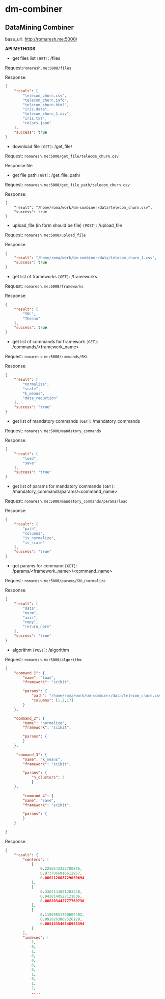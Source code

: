 # dm-combiner
## DataMining Combiner ##

base_url: http://romaresh.me:5000/

__API METHODS__

- get files list `[GET]`: /files

Request:`romaresh.me:5000/files`

Response:
```json
{
    "result": [
        "telecom_churn.csv",
        "telecom_churn.info",
        "telecom_churn.html",
        "iris.data",
        "telecom_churn_1.csv",
        "iris.txt",
        "colors.json"
    ],
    "success": true
}
```
- download file `[GET]`: /get_file/<filename>

Request: `romaresh.me:5000/get_file/telecom_churn.csv`

Response:file

- get file path `[GET]`: /get_file_path/<filename>

Request: `romaresh.me:5000/get_file_path/telecom_churn.csv`

Response:
```son
{
    "result": "/home/roma/work/dm-combiner/data/telecom_churn.csv",
    "success": true
}
```
- upload_file (in form should be file) `[POST]`: /upload_file

Request: `romaresh.me:5000/upload_file`

Response:
```json
{
    "result": "/home/roma/work/dm-combiner/data/telecom_churn_1.csv",
    "success": true
}
```
- get list of frameworks `[GET]`: /frameworks

Request: `romaresh.me:5000/frameworks`

Response:
```json
{
    "result": [
        "SKL",
        "Theano"
    ],
    "success": true
}
```
- get list of commands for framework `[GET]`: /commands/<framework_name>

Request: `romaresh.me:5000/commands/SKL`

Response:
```json
{
    "result": [
        "normalize",
        "scale",
        "k_means",
        "data_reduction"
    ],
    "success": "true"
}
```
- get list of mandatory commands `[GET]`: /mandatory_commands

Request: `romaresh.me:5000/mandatory_commands`

Response:
```json
{
    "result": [
        "load",
        "save"
    ],
    "success": "true"
}
```
- get list of params for mandatory commands `[GET]`: /mandatory_commands/params/<command_name>

Request: `romaresh.me:5000/mandatory_commands/params/load`

Response:
```json
{
    "result": [
        "path",
        "columns",
        "is_normalize",
        "is_scale"
    ],
    "success": "true"
}
```

- get params for command `[GET]`: /params/<framework_name>/<command_name>

Request: `romaresh.me:5000/params/SKL/normalize`

Response:
```json
{
    "result": [
        "data",
        "norm",
        "axis",
        "copy",
        "return_norm"
    ],
    "success": "true"
}
```

- algorithm `[POST]`: /algorithm

Request: `romaresh.me:5000/algorithm`
```json
{
    "command_1": {
        "name": "load",
        "framework": "scikit",

        "params": {
            "path": "/home/roma/work/dm-combiner/data/telecom_churn.csv",
            "columns": [1,2,17]
        }
    },

    "command_2": {
        "name": "normalize",
        "framework": "scikit",

        "params": {
        }
    },
    
     "command_3": {
        "name": "k_means",
        "framework": "scikit",

        "params": {
            "n_clusters": 3
            }
    },
    
        "command_4": {
        "name": "save",
        "framework": "scikit",

        "params": {
        }
    }

}
```


Response:
```json
{
    "result": {
        "centers": [
            [
                0.2256543332700875,
                0.9737066016612957,
                0.006212603729089694
            ],
            [
                0.3302144821283248,
                0.9428148527121636,
                0.006203442777769738
            ],
            [
                0.11869851760604402,
                0.9920263802526129,
                0.006133546348963394
            ]
        ],
        "indexes": [
            1,
            0,
            1,
            0,
            0,
            0,
            0,
            1,
            0,
            1,
            2,
            ....
```